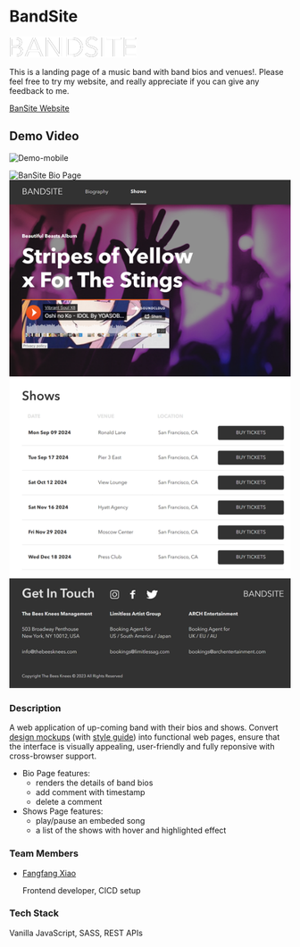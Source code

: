 # BandSite

![logo](https://raw.githubusercontent.com/f2xiao/band-site/main/assets/logos/Logo-bandsite.svg)

This is a landing page of a music band with band bios and venues!. Please feel free to try my website, and really appreciate if you can give any feedback to me.

[BanSite Website](https://f2xiao.github.io/band-site)

## Demo Video

![Demo-mobile](https://github.com/user-attachments/assets/cf1a0f10-a45f-430b-8968-75033bb4b1e9)

![BanSite Bio Page](https://github.com/f2xiao/band-site/blob/main/screenshot/bio_page.png)
![BanSite Shows Page](https://github.com/f2xiao/band-site/blob/main/screenshot/shows_page.png)

### Description

A web application of up-coming band with their bios and shows. Convert [design mockups]() (with [style guide]()) into functional web pages, ensure that the interface is visually appealing, user-friendly and fully reponsive with cross-browser support.

- Bio Page features:
  - renders the details of band bios
  - add comment with timestamp
  - delete a comment
- Shows Page features:
  - play/pause an embeded song
  - a list of the shows with hover and highlighted effect

### Team Members

- [Fangfang Xiao](https://github.com/f2xiao)

  Frontend developer, CICD setup

### Tech Stack

Vanilla JavaScript, SASS, REST APIs
